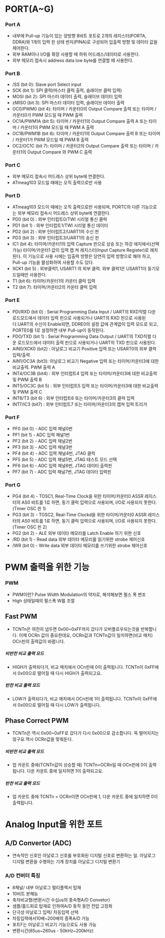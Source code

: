 # PORT(A~G)

### Port A

* 내부에 Pull-up 기능이 있는 양방향 8비트 포트로 2개의 레지스터(PORTA, DDRA)와 1개의 입력 핀 상태 번지(PINA)로 구성되어 입출력 방향 및 데이터 값을 제어한다.
* 외부 RAM이나 I/O를 확장 사용할 때  하위 어드레스/데이터로 사용한다.
* 외부 메모리 접속시 address data low byte를 연결할 때 사용한다.
### Port B
* /SS (bit 0): Slave port Select input
* SCK (bit 1): SPI 클럭(마스터 클럭 출력, 슬래이브 클럭 입력)
* MOSI (bit 2): SPI 마스터 데이터 출력, 슬래이브 데이터 입력 
* zMISO (bit 3): SPI 마스터 데이터 입력, 슬래이브 데이터 출력
* OC0/PWM0 (bit 4): 타이머 / 카운터0의 Output Compare 출력 또는 타이머 / 카운터0가 PWM 모드일 때 PWM 출력
* OC1A/PWM1A (bit 5): 타이머 / 카운터1의 Output Compare 출력 A 또는 타이머 / 카운터1이 PWM 모드일 때 PWM A 출력
* OC1B/PWM1B (bit 6): 타이머 / 카운터1의 Output Compare 출력 B 또는 타이머 / 카운터1가 PWM 모드일 때 PWM B 출력
* OC2/OC1C (bit 7): 타이머 / 카운터2의 Output Compare 출력 또는 타이머 / 카운터1의 Output Compare 와 PWM C 출력
### Port C
* 외부 메모리 접속시 어드레스 상위 byte에 연결한다.
*  ATmeag103 모드일 때에는 오직 출력으로만 사용
### Port D
* ATmeag103 모드이 때에는 오직 출력으로만 사용되며, PORTC의 다른 기능으로는 외부 메모리 접속시 어드레스 상위 byte에 연결한다.
* PD0 (bit 0) : 외부 인터럽트0/TWI 시리얼 통신 클럭
* PD1 (bit 1) : 외부 인터럽트1/TWI 시리얼 통신 데이터
* PD2 (bit 2) : 외부 인터럽트2/UART1의 수신 핀
* PD3 (bit 3) : 외부 인터럽트3/UART1의 송신 핀
* IC1 (bit 4): 타이머/카운터1의 입력 Capture 핀으로 상승 또는 하강 에지에서(선택 가능) 타이머/카운터1 값이 입력 캡 쳐 레지스터(Input Capture Register)로 래치 된다. 이 기능으로 사용 시에는 입출력 방향은 당연히 입력 방향으로 해야 하고, Pull-up 기능을 활성화하여 사용할 수도 있다.
* XCK1 (bit 5) : 외부클럭1, USART1 의 외부 클럭. 외부 클럭1은 USART1이 동기모드일때만 사용한다.
* T1 (bit 6): 타이머/카운터1의 카운터 클럭 입력
* T2 (bit 7): 타이머/카운터2의 카운터 클럭 입력 
### Port E
* PDI/RXD (bit 0) : Serial Programming Data Input / UART의 RXD직렬 다운 로드모드에서 데이터 입력 핀으로 사용되거나 UART의 RXD 핀으로 사용된다.UART의 수신이 Enable되면, DDRE0의 설정 값에 관계없이 입력 모드로 되고, PORTE0를 1로 설정하면 내부 Pull-up이 동작된다.
* PDO/TXD (bit 1) : Serial Programming Data Output / UART의 TXD직렬 다운 로드모드에서 데이터 출력 핀으로 사용되거나 UART의 TXD 핀으로 사용된다.
* AIN0/XCK0 (bit2) : 아날로그 비교기 Positive 입력 또는 USART0의 외부 클럭 입력/출력
* AIN1/OC3A (bit3): 아날로그 비교기 Negative 입력 또는 타이머/카운터3에 대한 비교출력. PWM 출력 A
* INT4/OC3B (bit4) : 외부 인터럽트4 입력 또는 타이머/카운터3에 대한 비교출력 및 PWM 출력 B
* INT5/OC3C (bit 5) : 외부 인터럽트5 입력 또는 타이머/카운터3에 대한 비교출력 및 PWM 출력 C
* INT6/T3 (bit 6) : 외부 인터럽트6 또는 타이머/카운터3의 클럭 입력
* INT7/IC3 (bit7) : 외부 인터럽트7 또는 타이머/카운터3의 캡쳐 입력 트리거 
### Port F
* PF0 (bit 0) - ADC 입력 채널0번
* PF1 (bit 1) - ADC 입력 채널1번 
* PF2 (bit 2) - ADC 입력 채널2번 
* PF3 (bit 3) - ADC 입력 채널3번
* PF4 (bit 4) - ADC 입력 채널4번, JTAG 클럭
* PF5 (bit 5) - ADC 입력 채널5번, JTAG 테스트 모드 선택 
* PF6 (bit 6) - ADC 입력 채널6번, JTAG 데이터 출력핀 
* PF7 (bit 7) - ADC 입력 채널7번, JTAG 데이터 입력핀 
### Port G
* PG4 (bit 4) - TOSC1, Real-Time Clock을 위한 타이머/카운터0 ASSR 레지스터의 AS0 비트를 1로 하면, 동기 클럭 입력으로 사용되며, I/O로 사용되지 못한다.(Timer OSC 핀 1)
* PG3 (bit 3) - TOSC2, Real-Time Clockd을 위한 타이머/카운터0 ASSR 레지스터의 AS0 비트를 1로 하면, 동기 클럭 입력으로 사용되며, I/O로 사용되지 못한다.(Timer OSC 핀 2)
* PG2 (bit 2) - ALE 외부 데이타 메모리를 Latch Enable 하기 위한 신호
* /RD (bit 1) - Read data 외부 데이타 메모리를 읽기위한 strobe 제어신호
* /WR (bit 0) - Write data 외부 데이타 메모리를 쓰기위한 strobe 제어신호
# PWM 출력을 위한 기능
### PWM
* PWM이란? Pulse Width Modulation의 약자로, 해석해보면 펄스 폭 변조
* High 상태일때의 펄스폭 W를 조절
## Fast PWM
- TCNTn은 여전히 냅두면 0x00~0xFF까지 갔다가 오버플로우되는것을 반복합니다. 이제 OCRn 값이 중요한데요, OCRn값과 TCNTn값이 일치하면(비교 매치) OCn핀의 출력값이 바뀝니다.
##### 비반전 비교 출력 모드
- HIGH가 출력되다가, 비교 매치에서 OCn핀에 0이 출력됩니다. TCNTn이 0xFF에서 0x00으로 떨어질 때 다시 HIGH가 출력되고요.
##### 반전 비교 출력 모드
- LOW가 출력되다가, 비교 매치에서 OCn핀에 1이 출력됩니다. TCNTn이 0xFF에서 0x00으로 떨어질 때 다시 LOW가 출력됩니다.
## Phase Correct PWM
* TCNTn은 역시 0x00~0xFF로 갔다가 다시 0x00으로 감소합니다. 뚝 떨어지지는 않구요.역시 OCRn값을 맞춰둔다.
##### 비반전 비교 출력 모드 
* 업 카운트 중에(TCNTn값이 상승할 때) TCNTn=OCRn일 때 OCn핀에 0이 출력됩니다. 다운 카운트 중에 일치하면 1이 출력되고요.
##### 반전 비교 출력 모드
* 업 카운트 중에 TCNTn = OCRn이면 OCn핀에 1, 다운 카운트 중에 일치하면 0이 출력됩니다.
# Analog Input을 위한 포트
## A/D Convertor (ADC)
- 연속적인 신호인 아날로그 신호를 부호화된 디지털 신호로 변환하는 일. 아날로그 디지털 변환을 수행하는 기계 장치를 아날로그 디지털 변환기
### A/D 컨버터 특징
- 8채널/ 내부 아날로그 멀티플렉서 탑재
- 10비트 분해능
- 축차비교형(변환시간 수십us의 종속형A/D Convetor)
- 샘플/홀드회로 탑재로 인하여A/D 동작 동안 전압 고정화
- 단극성 아날로그 입력/ 차등입력 선택
- 차등입력에서10배~200배의 증폭A/D 가능
- 포트F는 아날로그 비교기 기능으로도 사용 가능
- 변환시간(65us~260us - 50kHz~200kHz)

